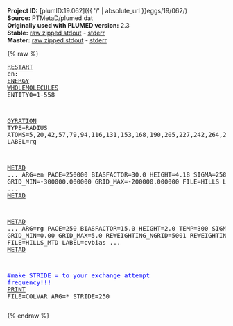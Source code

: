 **Project ID:** [plumID:19.062]({{ '/' | absolute_url }}eggs/19/062/)  
**Source:** PTMetaD/plumed.dat  
**Originally used with PLUMED version:** 2.3  
**Stable:** [raw zipped stdout](plumed.dat.plumed.stdout.txt.zip) - [stderr](plumed.dat.plumed.stderr)  
**Master:** [raw zipped stdout](plumed.dat.plumed_master.stdout.txt.zip) - [stderr](plumed.dat.plumed_master.stderr)  

{% raw %}<pre>
<a href="https://plumed.github.io/doc-master/user-doc/html/_r_e_s_t_a_r_t.html">RESTART</a>
en: <a href="https://plumed.github.io/doc-master/user-doc/html/_e_n_e_r_g_y.html">ENERGY</a>
<a href="https://plumed.github.io/doc-master/user-doc/html/_w_h_o_l_e_m_o_l_e_c_u_l_e_s.html">WHOLEMOLECULES</a> ENTITY0=1-558

<a href="https://plumed.github.io/doc-master/user-doc/html/_g_y_r_a_t_i_o_n.html">GYRATION</a> TYPE=RADIUS ATOMS=5,20,42,57,79,94,116,131,153,168,190,205,227,242,264,279,301,316,338,353,375,390,412,427,449,464,486,501,523,538 LABEL=rg


<a href="https://plumed.github.io/doc-master/user-doc/html/_m_e_t_a_d.html">METAD</a> ...
ARG=en
PACE=250000 BIASFACTOR=30.0 HEIGHT=4.18
SIGMA=250
GRID_MIN=-300000.000000
GRID_MAX=-200000.000000
FILE=HILLS
LABEL=enbias
... <a href="https://plumed.github.io/doc-master/user-doc/html/_m_e_t_a_d.html">METAD</a>

<a href="https://plumed.github.io/doc-master/user-doc/html/_m_e_t_a_d.html">METAD</a> ...
ARG=rg
PACE=250 BIASFACTOR=15.0 HEIGHT=2.0 TEMP=300
SIGMA=0.005
GRID_MIN=0.00
GRID_MAX=5.0
REWEIGHTING_NGRID=5001 
REWEIGHTING_NHILLS=10
FILE=HILLS_MTD
LABEL=cvbias
... <a href="https://plumed.github.io/doc-master/user-doc/html/_m_e_t_a_d.html">METAD</a>

<span style="color:blue">#make STRIDE = to your exchange attempt frequency!!!</span>
<a href="https://plumed.github.io/doc-master/user-doc/html/_p_r_i_n_t.html">PRINT</a> FILE=COLVAR ARG=* STRIDE=250
</pre>{% endraw %}

